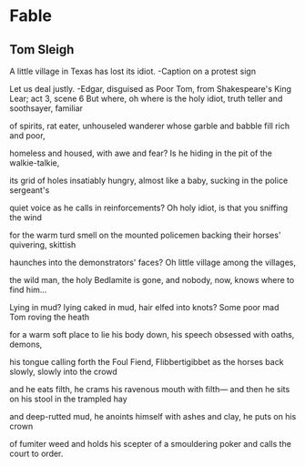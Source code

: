 # Fable
## Tom Sleigh
A little village in Texas has lost its idiot.
-Caption on a protest sign

Let us deal justly.
-Edgar, disguised as Poor Tom, from Shakespeare's King Lear; act 3, scene 6
But where, oh where is the holy idiot,
truth teller and soothsayer, familiar

of spirits, rat eater, unhouseled wanderer
whose garble and babble fill rich and poor,

homeless and housed, with awe and fear?
Is he hiding in the pit of the walkie-talkie,

its grid of holes insatiably hungry,
almost like a baby, sucking in the police sergeant's

quiet voice as he calls in reinforcements?
Oh holy idiot, is that you sniffing the wind

for the warm turd smell on the mounted policemen
backing their horses' quivering, skittish

haunches into the demonstrators' faces?
Oh little village among the villages,

the wild man, the holy Bedlamite is gone,
and nobody, now, knows where to find him...

Lying in mud? lying caked in mud, hair elfed into knots?
Some poor mad Tom roving the heath

for a warm soft place to lie his body down,
his speech obsessed with oaths, demons,

his tongue calling forth the Foul Fiend, Flibbertigibbet
as the horses back slowly, slowly into the crowd

and he eats filth, he crams his ravenous mouth with filth—
and then he sits on his stool in the trampled hay

and deep-rutted mud, he anoints himself
with ashes and clay, he puts on his crown

of fumiter weed and holds his scepter
of a smouldering poker and calls the court to order.